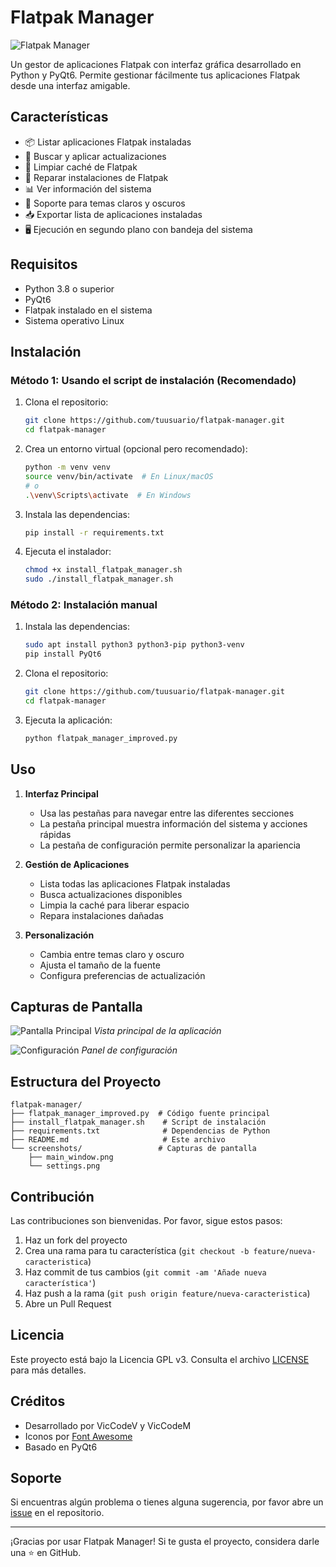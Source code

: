 # Flatpak Manager

![Flatpak Manager](screenshot.png)

Un gestor de aplicaciones Flatpak con interfaz gráfica desarrollado en Python y PyQt6. Permite gestionar fácilmente tus aplicaciones Flatpak desde una interfaz amigable.

## Características

- 📦 Listar aplicaciones Flatpak instaladas
- 🔄 Buscar y aplicar actualizaciones
- 🧹 Limpiar caché de Flatpak
- 🔧 Reparar instalaciones de Flatpak
- 📊 Ver información del sistema
- 🎨 Soporte para temas claros y oscuros
- 📥 Exportar lista de aplicaciones instaladas
- 🖥️ Ejecución en segundo plano con bandeja del sistema

## Requisitos

- Python 3.8 o superior
- PyQt6
- Flatpak instalado en el sistema
- Sistema operativo Linux

## Instalación

### Método 1: Usando el script de instalación (Recomendado)

1. Clona el repositorio:
   ```bash
   git clone https://github.com/tuusuario/flatpak-manager.git
   cd flatpak-manager
   ```

2. Crea un entorno virtual (opcional pero recomendado):
   ```bash
   python -m venv venv
   source venv/bin/activate  # En Linux/macOS
   # o
   .\venv\Scripts\activate  # En Windows
   ```

3. Instala las dependencias:
   ```bash
   pip install -r requirements.txt
   ```

4. Ejecuta el instalador:
   ```bash
   chmod +x install_flatpak_manager.sh
   sudo ./install_flatpak_manager.sh
   ```

### Método 2: Instalación manual

1. Instala las dependencias:
   ```bash
   sudo apt install python3 python3-pip python3-venv
   pip install PyQt6
   ```

2. Clona el repositorio:
   ```bash
   git clone https://github.com/tuusuario/flatpak-manager.git
   cd flatpak-manager
   ```

3. Ejecuta la aplicación:
   ```bash
   python flatpak_manager_improved.py
   ```

## Uso

1. **Interfaz Principal**
   - Usa las pestañas para navegar entre las diferentes secciones
   - La pestaña principal muestra información del sistema y acciones rápidas
   - La pestaña de configuración permite personalizar la apariencia

2. **Gestión de Aplicaciones**
   - Lista todas las aplicaciones Flatpak instaladas
   - Busca actualizaciones disponibles
   - Limpia la caché para liberar espacio
   - Repara instalaciones dañadas

3. **Personalización**
   - Cambia entre temas claro y oscuro
   - Ajusta el tamaño de la fuente
   - Configura preferencias de actualización

## Capturas de Pantalla

![Pantalla Principal](screenshots/main_window.png)
*Vista principal de la aplicación*

![Configuración](screenshots/settings.png)
*Panel de configuración*

## Estructura del Proyecto

```
flatpak-manager/
├── flatpak_manager_improved.py  # Código fuente principal
├── install_flatpak_manager.sh    # Script de instalación
├── requirements.txt              # Dependencias de Python
├── README.md                     # Este archivo
└── screenshots/                 # Capturas de pantalla
    ├── main_window.png
    └── settings.png
```

## Contribución

Las contribuciones son bienvenidas. Por favor, sigue estos pasos:

1. Haz un fork del proyecto
2. Crea una rama para tu característica (`git checkout -b feature/nueva-caracteristica`)
3. Haz commit de tus cambios (`git commit -am 'Añade nueva característica'`)
4. Haz push a la rama (`git push origin feature/nueva-caracteristica`)
5. Abre un Pull Request

## Licencia

Este proyecto está bajo la Licencia GPL v3. Consulta el archivo [LICENSE](LICENSE) para más detalles.

## Créditos

- Desarrollado por VicCodeV y VicCodeM
- Iconos por [Font Awesome](https://fontawesome.com/)
- Basado en PyQt6

## Soporte

Si encuentras algún problema o tienes alguna sugerencia, por favor abre un [issue](https://github.com/tuusuario/flatpak-manager/issues) en el repositorio.

---

¡Gracias por usar Flatpak Manager! Si te gusta el proyecto, considera darle una ⭐ en GitHub.
